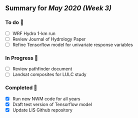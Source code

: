 ## Summary for *May 2020 (Week 3)* 
### To do :green_book: 
- [ ] WRF Hydro 1-km run
- [ ] Review Journal of Hydrology Paper
- [ ] Refine Tensorflow model for univariate response variables
### In Progress :ledger: 
- [ ] Review pathfinder document
- [ ] Landsat composites for LULC study
### Completed :closed_book: 
- [x] Run new NWM code for all years
- [x] Draft test version of Tensorflow model
- [x] Update LIS Github repository
